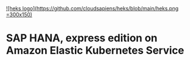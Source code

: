 [![heks logo](https://github.com/cloudsapiens/heks/blob/main/heks.png =300x150)](https://github.com/cloudsapiens/heks)

# SAP HANA, express edition on Amazon Elastic Kubernetes Service


